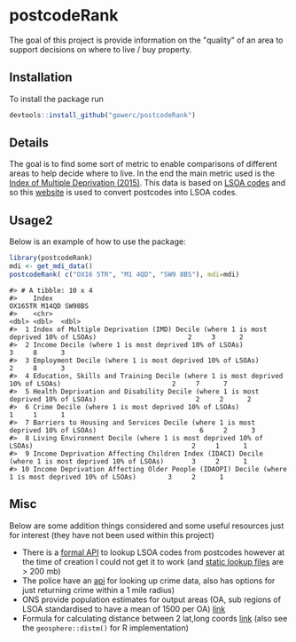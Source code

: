 # postcodeRank

The goal of this project is provide information on the "quality" of an area to support decisions on where to live / buy property.

## Installation 

To install the package run

```r
devtools::install_github("gowerc/postcodeRank")
``` 


## Details

The goal is to find some sort of metric to enable comparisons of different areas to help decide where to live.  In the end the main metric used is the [Index of Multiple Deprivation (2015)](https://www.gov.uk/government/statistics/english-indices-of-deprivation-2015).  This data is based on [LSOA codes](https://www.datadictionary.nhs.uk/data_dictionary/nhs_business_definitions/l/lower_layer_super_output_area_de.asp?shownav=1) and so this [website](https://www.doogal.co.uk/ShowMap.php) is used to convert postcodes into LSOA codes.


## Usage2 

Below is an example of how to use the package:

```r
library(postcodeRank)
mdi <- get_mdi_data()
postcodeRank( c("OX16 5TR", "M1 4QD", "SW9 8BS"), mdi=mdi)
```
```
#> # A tibble: 10 x 4
#>    Index                                                                                              OX165TR M14QD SW98BS
#>    <chr>                                                                                                <dbl> <dbl>  <dbl>
#>  1 Index of Multiple Deprivation (IMD) Decile (where 1 is most deprived 10% of LSOAs)                       2     3      2
#>  2 Income Decile (where 1 is most deprived 10% of LSOAs)                                                    3     8      3
#>  3 Employment Decile (where 1 is most deprived 10% of LSOAs)                                                2     8      3
#>  4 Education, Skills and Training Decile (where 1 is most deprived 10% of LSOAs)                            2     7      7
#>  5 Health Deprivation and Disability Decile (where 1 is most deprived 10% of LSOAs)                         2     2      2
#>  6 Crime Decile (where 1 is most deprived 10% of LSOAs)                                                     1     1      1
#>  7 Barriers to Housing and Services Decile (where 1 is most deprived 10% of LSOAs)                          6     2      3
#>  8 Living Environment Decile (where 1 is most deprived 10% of LSOAs)                                        2     1      1
#>  9 Income Deprivation Affecting Children Index (IDACI) Decile (where 1 is most deprived 10% of LSOAs)       3     2      1
#> 10 Income Deprivation Affecting Older People (IDAOPI) Decile (where 1 is most deprived 10% of LSOAs)        3     2      1
```




## Misc

Below are some addition things considered and some useful resources just for interest (they have not been used within this project)

- There is a [formal API](http://geoportal.statistics.gov.uk/datasets/80628f9289574ba4b39a76ca7830b7e9_0/data) to lookup LSOA codes from postcodes however at the time of creation I could not get it to work (and [static lookup files](https://data.gov.uk/dataset/9b090605-9861-4bb4-9fa4-6845daa2de9b/postcode-to-output-area-to-lower-layer-super-output-area-to-middle-layer-super-output-area-to-local-authority-district-february-2018-lookup-in-the-uk) are > 200 mb)
- The police have an [api](https://data.police.uk/docs/) for looking up crime data, also has options for just returning crime within a 1 mile radius)
-  ONS provide population estimates for output areas (OA, sub regions of LSOA standardised to have a mean of 1500 per OA) [link](https://www.ons.gov.uk/peoplepopulationandcommunity/populationandmigration/populationestimates/datasets/censusoutputareaestimatesinthelondonregionofengland)
- Formula for calculating distance between 2 lat,long coords [link](https://www.movable-type.co.uk/scripts/latlong.html) (also see the `geosphere::distm()` for R implementation)




